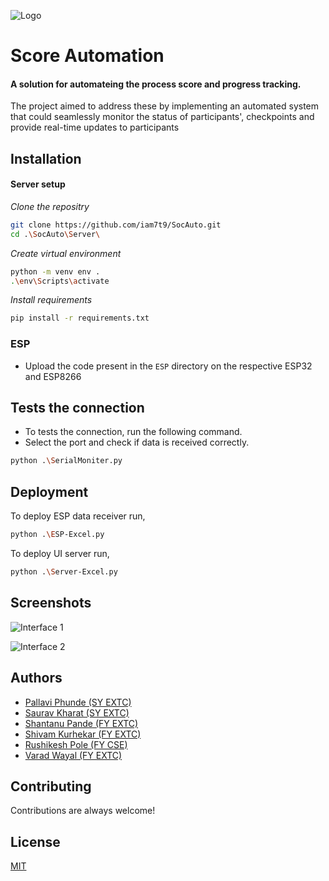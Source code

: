 
![Logo](https://github.com/iam7t9/SocAuto/blob/Final/ScreenShots/logo.png?raw=true)


# Score Automation
#### A solution for automateing the process score and progress tracking.

The project aimed to address these by implementing an automated system that could seamlessly monitor the status of participants', checkpoints and provide real-time updates to participants

## Installation

#### Server setup
*Clone the repositry*
```bash
git clone https://github.com/iam7t9/SocAuto.git
cd .\SocAuto\Server\
```

*Create virtual environment*
```bash
python -m venv env .
.\env\Scripts\activate
```
*Install requirements*
```bash
pip install -r requirements.txt
```

### ESP

- Upload the code present in the `ESP` directory on the respective ESP32 and ESP8266  

## Tests the connection

- To tests the connection, run the following command.
- Select the port and check if data is received correctly.

```bash
python .\SerialMoniter.py
```


## Deployment

To deploy ESP data receiver run,

```bash
python .\ESP-Excel.py
```

To deploy UI server run,

```bash
python .\Server-Excel.py
```
## Screenshots

![Interface 1](https://github.com/iam7t9/SocAuto/blob/Final/ScreenShots/interface1.png?raw=true)


![Interface 2](https://github.com/iam7t9/SocAuto/blob/Final/ScreenShots/interface2.png?raw=true)

## Authors

- [Pallavi Phunde (SY EXTC)](https://github.com/pallaviphunde2003)
- [Saurav Kharat (SY EXTC)](https://github.com/alpharosto)
- [Shantanu Pande (FY EXTC)](https://github.com/iam7t9)
- [Shivam Kurhekar (FY EXTC)](https://www.github.com/rnxg-codes)
- [Rushikesh Pole (FY CSE)](https://www.github.com/rnxg-codes)   
- [Varad Wayal (FY EXTC)](https://www.github.com/rnxg-codes)   


## Contributing

Contributions are always welcome!



## License

[MIT](https://choosealicense.com/licenses/mit/)

